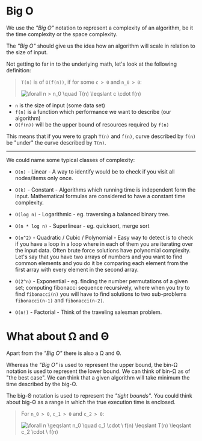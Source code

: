 # Big O

We use the _"Big O"_ notation to represent a complexity of an algorithm, be it the time complexity
or the space complexity.

The _"Big O"_ should give us the idea how an algorithm will scale in relation to the size of input.

Not getting to far in to the underlying math, let's look at the following definition:

> `T(n)` is of `O(f(n))`, if for some `c > 0` and `n_0 > 0`:
>
> ![\forall n > n_0 \quad T(n) \leqslant c \cdot f(n)](<https://render.githubusercontent.com/render/math?math=%5Cforall%20n%20%3E%20n_0%20%5Cquad%20T(n)%20%5Cleqslant%20c%20%5Ccdot%20f(n)>)

- `n` is the size of input (some data set)
- `f(n)` is a function which performance we want to describe (our algorithm)
- `O(f(n))` will be the upper bound of resources required by `f(n)`

This means that if you were to graph `T(n)` and `f(n)`, curve described by `f(n)` be "under" the
curve described by `T(n)`.

---

We could name some typical classes of complexity:

- `O(n)` - Linear - A way to identify would be to check if you visit all nodes/items only once.

- `O(k)` - Constant - Algorithms which running time is independent form the input. Mathematical
  formulas are considered to have a constant time complexity.

- `O(log n)` - Logarithmic - eg. traversing a balanced binary tree.

- `O(n * log n)` - Superlinear - eg. quicksort, merge sort
- `O(n^2)` - Quadratic / Cubic / Polynomial - Easy way to detect is to check if you have a loop in a
  loop where in each of them you are iterating over the input data. Often brute force solutions have
  polynomial complexity. Let's say that you have two arrays of numbers and you want to find common
  elements and you do it be comparing each element from the first array with every element in the
  second array.

- `O(2^n)` - Exponential - eg. finding the number permutations of a given set; computing fibonacci
  sequence recursively, where when you try to find `fibonacci(n)` you will have to find solutions to
  two sub-problems `fibonacci(n-1)` and `fibonacci(n-2)`.

- `O(n!)` - Factorial - Think of the traveling salesman problem.

# What about Ω and Θ

Apart from the _"Big O"_ there is also a Ω and Θ.

Whereas the _"Big O"_ is used to represent the upper bound, the bin-Ω notation is used to represent
the lower bound. We can think of bin-Ω as of "the best case". We can think that a given algorithm
will take minimum the time described by the big-Ω.

The big-Θ notation is used to represent the _"tight bounds"_. You could think about big-Θ as a range
in which the true execution time is enclosed.

> For `n_0 > 0`, `c_1 > 0` and `c_2 > 0`:
>
> ![\forall n \geqslant n_0 \quad c_1 \cdot \ f(n) \leqslant T(n) \leqslant c_2 \cdot \ f(n)](<https://render.githubusercontent.com/render/math?math=%5Cforall%20n%20%5Cgeqslant%20n_0%20%5Cquad%20c_1%20%5Ccdot%20%5C%20f(n)%20%5Cleqslant%20T(n)%20%5Cleqslant%20c_2%20%5Ccdot%20%5C%20f(n)>)
